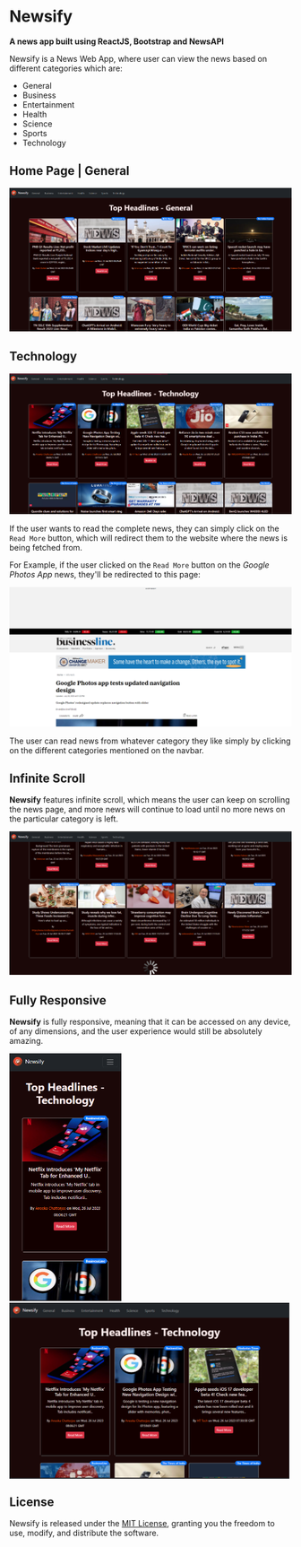 # Newsify

**A news app built using ReactJS, Bootstrap and NewsAPI**

Newsify is a News Web App, where user can view the news based on different categories which are:

- General
- Business
- Entertainment
- Health
- Science
- Sports
- Technology

## Home Page | General

![General](/Screenshots/General1.png)

## Technology

![Technology](/Screenshots/Technology1.png)

If the user wants to read the complete news, they can simply click on the `Read More` button, which will redirect them to the website where the news is being fetched from.

For Example, if the user clicked on the `Read More` button on the *Google Photos App* news, they'll be redirected to this page:

![RedirectTech](/Screenshots/RedirectTech1.png)

The user can read news from whatever category they like simply by clicking on the different categories mentioned on the navbar.

## Infinite Scroll

**Newsify** features infinite scroll, which means the user can keep on scrolling the news page, and more news will continue to load until no more news on the particular category is left.

![InfiniteScroll](/Screenshots/Health_Scroll1.png)

## Fully Responsive

**Newsify** is fully responsive, meaning that it can be accessed on any device, of any dimensions, and the user experience would still be absolutely amazing.

<img src="Screenshots/Responsive_Phone.png" alt="Responsive_Phone" width="200" >
<img align='top' src="Screenshots/Responsive_Nest_Hub_Max.png" alt="Responsive_Phone" width="500" >

## License

Newsify is released under the [MIT License](LICENSE), granting you the freedom to use, modify, and distribute the software.